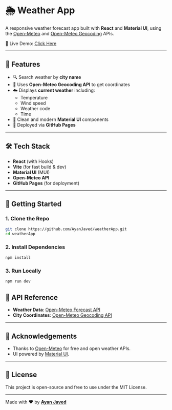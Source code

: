 
# 🌦️ Weather App

A responsive weather forecast app built with **React** and **Material UI**, using the [Open-Meteo](https://open-meteo.com/) and [Open-Meteo Geocoding](https://open-meteo.com/en/docs/geocoding-api) APIs.

🚀 Live Demo: [Click Here](https://ayanjaved.github.io/weatherApp/)

---


## 📌 Features

- 🔍 Search weather by **city name**
- 📍 Uses **Open-Meteo Geocoding API** to get coordinates
- ☁️ Displays **current weather** including:
  - Temperature
  - Wind speed
  - Weather code
  - Time
- 🧱 Clean and modern **Material UI** components
- 🎯 Deployed via **GitHub Pages**

---

## 🛠 Tech Stack

- **React** (with Hooks)
- **Vite** (for fast build & dev)
- **Material UI** (MUI)
- **Open-Meteo API**
- **GitHub Pages** (for deployment)

---

## 📂 Getting Started

### 1. Clone the Repo

```bash
git clone https://github.com/AyanJaved/weatherApp.git
cd weatherApp
````

### 2. Install Dependencies

```bash
npm install
```

### 3. Run Locally

```bash
npm run dev
```

## 🔗 API Reference

* **Weather Data**: [Open-Meteo Forecast API](https://open-meteo.com/en/docs)
* **City Coordinates**: [Open-Meteo Geocoding API](https://open-meteo.com/en/docs/geocoding-api)

---

## 🙌 Acknowledgements

* Thanks to [Open-Meteo](https://open-meteo.com/) for free and open weather APIs.
* UI powered by [Material UI](https://mui.com/).

---

## 📄 License

This project is open-source and free to use under the MIT License.

---

Made with ❤️ by **[Ayan Javed](https://github.com/AyanJaved)**

